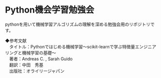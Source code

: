 # Python機会学習勉強会

pythonを用いて機械学習アルゴリズムの理解を深める勉強会用のリポジトリです。

◆参考文献  
　タイトル：Pythonではじめる機械学習～scikit-learnで学ぶ特徴量エンジニアリングと機械学習の基礎～  
　著者：Andreas C. , Sarah Guido  
　翻訳：中田　秀基  
　出版社：オライリージャパン  
